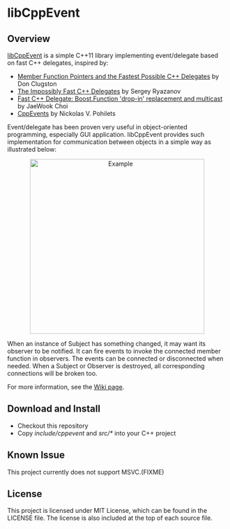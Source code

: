 libCppEvent
===========

## Overview

[libCppEvent](https://github.com/zhanggyb/libCppEvent) is a simple C++11 library
implementing event/delegate based on fast C++ delegates, inspired by:

- [Member Function Pointers and the Fastest Possible C++ Delegates](http://www.codeproject.com/Articles/7150/Member-Function-Pointers-and-the-Fastest-Possible)
by Don Clugston
- [The Impossibly Fast C++ Delegates](http://www.codeproject.com/Articles/11015/The-Impossibly-Fast-C-Delegates) by Sergey Ryazanov
- [Fast C++ Delegate: Boost.Function 'drop-in' replacement and multicast](http://www.codeproject.com/Articles/18389/Fast-C-Delegate-Boost-Function-drop-in-replacement) by JaeWook Choi
- [CppEvents](http://code.google.com/p/cpp-events/) by Nickolas V. Pohilets

Event/delegate has been proven very useful in object-oriented programming, especially GUI application. libCppEvent provides such implementation for communication between objects in a simple way as illustrated below:

<div  align="center">
<img src="https://github.com/zhanggyb/libCppEvent/blob/master/doc/graphics/example.png" width = "400" alt="Example" align=center />
</div>

When an instance of Subject has something changed, it may want its observer to be notified. It can fire events to invoke the connected member function in observers. The events can be connected or disconnected when needed. When a Subject or Observer is destroyed, all corresponding connections will be broken too.

For more information, see the [Wiki page](https://github.com/zhanggyb/libCppEvent/wiki).

## Download and Install

* Checkout this repository
* Copy *include/cppevent* and *src/\** into your C++ project

## Known Issue

This project currently does not support MSVC.(FIXME)

## License

This project is licensed under MIT License, which can be found in the LICENSE
file. The license is also included at the top of each source file.
